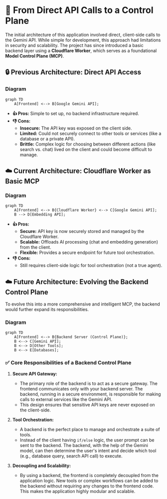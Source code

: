 # 🚀 From Direct API Calls to a Control Plane

The initial architecture of this application involved direct, client-side calls to the Gemini API. While simple for development, this approach had limitations in security and scalability. The project has since introduced a basic backend layer using a **Cloudflare Worker**, which serves as a foundational **Model Control Plane (MCP)**.

## 🔒 Previous Architecture: Direct API Access

### Diagram

```mermaid
graph TD
    A[Frontend] <--> B[Google Gemini API];
```

- **👍 Pros:** Simple to set up, no backend infrastructure required.
- **👎 Cons:**
  - **Insecure:** The API key was exposed on the client side.
  - **Limited:** Could not securely connect to other tools or services (like a database or a private API).
  - **Brittle:** Complex logic for choosing between different actions (like search vs. chat) lived on the client and could become difficult to manage.

## ☁️ Current Architecture: Cloudflare Worker as Basic MCP

### Diagram

```mermaid
graph TD
    A[Frontend] <--> B{Cloudflare Worker} <--> C[Google Gemini API];
    B --> D[Embedding API];
```

- **👍 Pros:**
  - **Secure:** API key is now securely stored and managed by the Cloudflare Worker.
  - **Scalable:** Offloads AI processing (chat and embedding generation) from the client.
  - **Flexible:** Provides a secure endpoint for future tool orchestration.
- **👎 Cons:**
  - Still requires client-side logic for tool orchestration (not a true agent).

## ☁️ Future Architecture: Evolving the Backend Control Plane

To evolve this into a more comprehensive and intelligent MCP, the backend would further expand its responsibilities.

### Diagram

```mermaid
graph TD
    A[Frontend] <--> B{Backend Server (Control Plane)};
    B <--> C[Gemini API];
    B <--> D[Other Tools];
    B <--> E[Databases];
```

### ✅ Core Responsibilities of a Backend Control Plane

1.  **Secure API Gateway:**
    - The primary role of the backend is to act as a secure gateway. The frontend communicates only with your backend server. The backend, running in a secure environment, is responsible for making calls to external services like the Gemini API.
    - This design ensures that sensitive API keys are never exposed on the client-side.

2.  **Tool Orchestration:**
    - A backend is the perfect place to manage and orchestrate a suite of tools.
    - Instead of the client having `if/else` logic, the user prompt can be sent to the backend. The backend, with the help of the Gemini model, can then determine the user's intent and decide which tool (e.g., database query, search API call) to execute.

3.  **Decoupling and Scalability:**
    - By using a backend, the frontend is completely decoupled from the application logic. New tools or complex workflows can be added to the backend without requiring any changes to the frontend code. This makes the application highly modular and scalable.
